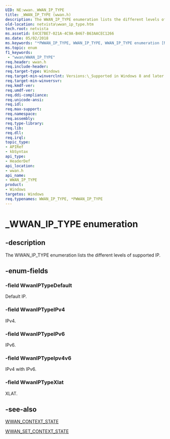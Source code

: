 ```yaml
---
UID: NE:wwan._WWAN_IP_TYPE
title: _WWAN_IP_TYPE (wwan.h)
description: The WWAN_IP_TYPE enumeration lists the different levels of supported IP.
old-location: netvista\wwan_ip_type.htm
tech.root: netvista
ms.assetid: E4CE7BE7-021A-4C9A-B467-B63AACEC1266
ms.date: 05/02/2018
ms.keywords: "*PWWAN_IP_TYPE, WWAN_IP_TYPE, WWAN_IP_TYPE enumeration [Network Drivers Starting with Windows Vista], WwanIPTypeDefault, WwanIPTypeIPv4, WwanIPTypeIPv6, WwanIPTypeIpv4v6, _WWAN_IP_TYPE, netvista.wwan_ip_type, wwan/WWAN_IP_TYPE, wwan/WwanIPTypeDefault, wwan/WwanIPTypeIPv4, wwan/WwanIPTypeIPv6, wwan/WwanIPTypeIpv4v6"
ms.topic: enum
f1_keywords:
 - "wwan/WWAN_IP_TYPE"
req.header: wwan.h
req.include-header: 
req.target-type: Windows
req.target-min-winverclnt: Versions:\_Supported in Windows 8 and later versions of Windows.
req.target-min-winversvr: 
req.kmdf-ver: 
req.umdf-ver: 
req.ddi-compliance: 
req.unicode-ansi: 
req.idl: 
req.max-support: 
req.namespace: 
req.assembly: 
req.type-library: 
req.lib: 
req.dll: 
req.irql: 
topic_type:
- APIRef
- kbSyntax
api_type:
- HeaderDef
api_location:
- wwan.h
api_name:
- WWAN_IP_TYPE
product:
- Windows
targetos: Windows
req.typenames: WWAN_IP_TYPE, *PWWAN_IP_TYPE
---
```


# _WWAN_IP_TYPE enumeration


## -description


The WWAN_IP_TYPE enumeration lists the different levels of supported IP.


## -enum-fields




### -field WwanIPTypeDefault

Default IP.


### -field WwanIPTypeIPv4

IPv4.


### -field WwanIPTypeIPv6

IPv6.


### -field WwanIPTypeIpv4v6

IPv4 with IPv6.


### -field WwanIPTypeXlat

XLAT.


## -see-also




<a href="https://docs.microsoft.com/windows-hardware/drivers/ddi/content/wwan/ns-wwan-_wwan_context_state">WWAN_CONTEXT_STATE</a>



<a href="https://docs.microsoft.com/windows-hardware/drivers/ddi/content/wwan/ns-wwan-_wwan_set_context_state">WWAN_SET_CONTEXT_STATE</a>
 

 

